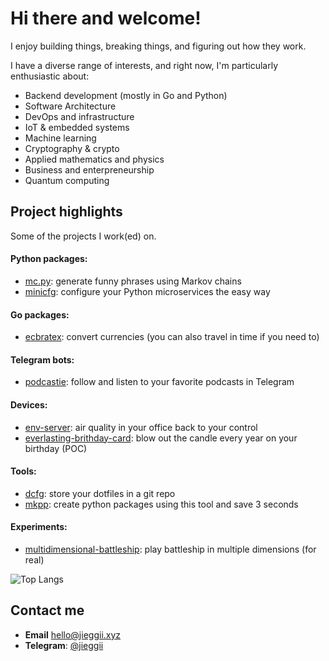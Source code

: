 # Hi there and welcome!

I enjoy building things, breaking things, and figuring out how they work.

I have a diverse range of interests, and right now, I'm particularly enthusiastic about:
- Backend development (mostly in Go and Python)
- Software Architecture
- DevOps and infrastructure
- IoT & embedded systems
- Machine learning
- Cryptography & crypto 
- Applied mathematics and physics
- Business and enterpreneurship
- Quantum computing

## Project highlights
Some of the projects I work(ed) on. 

#### Python packages:
- [mc.py](https://github.com/jieggii/mc.py): generate funny phrases using Markov chains
- [minicfg](https://github.com/jieggii/minicfg): configure your Python microservices the easy way

#### Go packages:
- [ecbratex](https://github.com/jieggii/ecbratex): convert currencies (you can also travel in time if you need to)

#### Telegram bots:
- [podcastie](https://github.com/jieggii/podcastie): follow and listen to your favorite podcasts in Telegram

#### Devices:
- [env-server](https://github.com/jieggii/env-server): air quality in your office back to your control
- [everlasting-brithday-card](https://github.com/jieggii/everlasting-birthday-card): blow out the candle every year on your birthday (POC)

#### Tools:
- [dcfg](https://github.com/jieggii/dcfg): store your dotfiles in a git repo
- [mkpp](https://github.com/jieggii/mkpp): create python packages using this tool and save 3 seconds

#### Experiments:
- [multidimensional-battleship](https://github.com/jieggii/multidimensional-battleship): play battleship in multiple dimensions (for real)

![Top Langs](https://github-readme-stats.vercel.app/api/top-langs/?username=jieggii&layout=compact)

## Contact me
- **Email** [hello@jieggii.xyz](mailto:hello@jieggii.xyz)
- **Telegram**: [@jieggii](https://jieggii.t.me)
